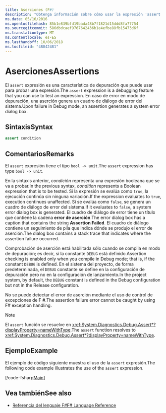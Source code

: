 ```yaml
---
title: Aserciones (F#)
description: "Obtenga información sobre cómo usar la expresión 'assert' como una característica de depuración para probar las expresiones en el lenguaje de programación F #."
ms.date: 05/16/2016
ms.openlocfilehash: 85b1e839bfd19bada48b7f1821d15ddd8fa77754
ms.sourcegitcommit: 586dbdcaef9767642436b1e4efbe88fb15473d6f
ms.translationtype: MT
ms.contentlocale: es-ES
ms.lasthandoff: 10/06/2018
ms.locfileid: "48842481"
---
```

# <a name="assertions"></a><span data-ttu-id="17ca0-103">Aserciones</span><span class="sxs-lookup"><span data-stu-id="17ca0-103">Assertions</span></span>

<span data-ttu-id="17ca0-104">El `assert` expresión es una característica de depuración que puede usar para probar una expresión.</span><span class="sxs-lookup"><span data-stu-id="17ca0-104">The `assert` expression is a debugging feature that you can use to test an expression.</span></span> <span data-ttu-id="17ca0-105">En caso de error en modo de depuración, una aserción genera un cuadro de diálogo de error del sistema.</span><span class="sxs-lookup"><span data-stu-id="17ca0-105">Upon failure in Debug mode, an assertion generates a system error dialog box.</span></span>

## <a name="syntax"></a><span data-ttu-id="17ca0-106">Sintaxis</span><span class="sxs-lookup"><span data-stu-id="17ca0-106">Syntax</span></span>

```fsharp
assert condition
```

## <a name="remarks"></a><span data-ttu-id="17ca0-107">Comentarios</span><span class="sxs-lookup"><span data-stu-id="17ca0-107">Remarks</span></span>

<span data-ttu-id="17ca0-108">El `assert` expresión tiene el tipo `bool -> unit`.</span><span class="sxs-lookup"><span data-stu-id="17ca0-108">The `assert` expression has type `bool -> unit`.</span></span>

<span data-ttu-id="17ca0-109">En la sintaxis anterior, *condición* representa una expresión booleana que se va a probar.</span><span class="sxs-lookup"><span data-stu-id="17ca0-109">In the previous syntax, *condition* represents a Boolean expression that is to be tested.</span></span> <span data-ttu-id="17ca0-110">Si la expresión se evalúa como `true`, la ejecución continúa sin ninguna variación.</span><span class="sxs-lookup"><span data-stu-id="17ca0-110">If the expression evaluates to `true`, execution continues unaffected.</span></span> <span data-ttu-id="17ca0-111">Si se evalúa como `false`, se genera un cuadro de diálogo de error del sistema.</span><span class="sxs-lookup"><span data-stu-id="17ca0-111">If it evaluates to `false`, a system error dialog box is generated.</span></span> <span data-ttu-id="17ca0-112">El cuadro de diálogo de error tiene un título que contiene la cadena **error de aserción**.</span><span class="sxs-lookup"><span data-stu-id="17ca0-112">The error dialog box has a caption that contains the string **Assertion Failed**.</span></span> <span data-ttu-id="17ca0-113">El cuadro de diálogo contiene un seguimiento de pila que indica dónde se produjo el error de aserción.</span><span class="sxs-lookup"><span data-stu-id="17ca0-113">The dialog box contains a stack trace that indicates where the assertion failure occurred.</span></span>

<span data-ttu-id="17ca0-114">Comprobación de aserción está habilitada sólo cuando se compila en modo de depuración; es decir, si la constante `DEBUG` está definido.</span><span class="sxs-lookup"><span data-stu-id="17ca0-114">Assertion checking is enabled only when you compile in Debug mode; that is, if the constant `DEBUG` is defined.</span></span> <span data-ttu-id="17ca0-115">En el sistema del proyecto, de forma predeterminada, el `DEBUG` constante se define en la configuración de depuración pero no en la configuración de lanzamiento.</span><span class="sxs-lookup"><span data-stu-id="17ca0-115">In the project system, by default, the `DEBUG` constant is defined in the Debug configuration but not in the Release configuration.</span></span>

<span data-ttu-id="17ca0-116">No se puede detectar el error de aserción mediante el uso de control de excepciones de F #.</span><span class="sxs-lookup"><span data-stu-id="17ca0-116">The assertion failure error cannot be caught by using F# exception handling.</span></span>

>[!NOTE]
<span data-ttu-id="17ca0-117">El `assert` función se resuelve en <xref:System.Diagnostics.Debug.Assert*?displayProperty=nameWithType>.</span><span class="sxs-lookup"><span data-stu-id="17ca0-117">The `assert` function resolves to <xref:System.Diagnostics.Debug.Assert*?displayProperty=nameWithType>.</span></span>

## <a name="example"></a><span data-ttu-id="17ca0-118">Ejemplo</span><span class="sxs-lookup"><span data-stu-id="17ca0-118">Example</span></span>

<span data-ttu-id="17ca0-119">El ejemplo de código siguiente muestra el uso de la `assert` expresión.</span><span class="sxs-lookup"><span data-stu-id="17ca0-119">The following code example illustrates the use of the `assert` expression.</span></span>

[!code-fsharp[Main](../../../samples/snippets/fsharp/lang-ref-2/snippet5401.fs)]

## <a name="see-also"></a><span data-ttu-id="17ca0-120">Vea también</span><span class="sxs-lookup"><span data-stu-id="17ca0-120">See also</span></span>

- [<span data-ttu-id="17ca0-121">Referencia del lenguaje F#</span><span class="sxs-lookup"><span data-stu-id="17ca0-121">F# Language Reference</span></span>](index.md)
